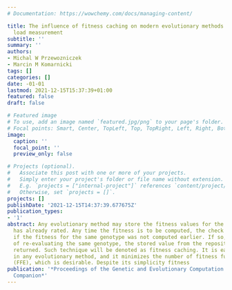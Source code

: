 ```yaml
---
# Documentation: https://wowchemy.com/docs/managing-content/

title: The influence of fitness caching on modern evolutionary methods and fair computation
  load measurement
subtitle: ''
summary: ''
authors:
- Michal W Przewozniczek
- Marcin M Komarnicki
tags: []
categories: []
date: -01-01
lastmod: 2021-12-15T15:37:39+01:00
featured: false
draft: false

# Featured image
# To use, add an image named `featured.jpg/png` to your page's folder.
# Focal points: Smart, Center, TopLeft, Top, TopRight, Left, Right, BottomLeft, Bottom, BottomRight.
image:
  caption: ''
  focal_point: ''
  preview_only: false

# Projects (optional).
#   Associate this post with one or more of your projects.
#   Simply enter your project's folder or file name without extension.
#   E.g. `projects = ["internal-project"]` references `content/project/deep-learning/index.md`.
#   Otherwise, set `projects = []`.
projects: []
publishDate: '2021-12-15T14:37:39.677675Z'
publication_types:
- '1'
abstract: Any evolutionary method may store the fitness values for the genotypes it
  has already rated. Any time the fitness is to be computed, the check may be made
  if the fitness for the same genotype was not computed earlier. If so, then instead
  of re-evaluating the same genotype, the stored value from the repository may be
  returned. Such technique will be denoted as fitness caching. It is easy to implement
  in any evolutionary method, and it minimizes the number of fitness function evaluations
  (FFE), which is desirable. Despite its simplicity fitness
publication: '*Proceedings of the Genetic and Evolutionary Computation Conference
  Companion*'
---
```

